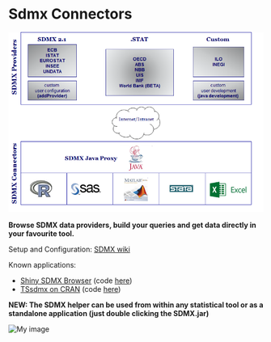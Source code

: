 Sdmx Connectors
====

![My image](https://github.com/amattioc/SDMX/blob/master/docs/resources/sdmx.png)

**Browse SDMX data providers, build your queries and get data directly in your favourite tool.**

Setup and Configuration: [SDMX wiki](https://github.com/amattioc/SDMX/wiki)

Known applications: 

* [Shiny SDMX Browser](https://rjsdmx.shinyapps.io/sdmxBrowser/) (code [here](https://github.com/bowerth/sdmxBrowser))
* [TSsdmx on CRAN](http://cran.us.r-project.org/web/packages/TSsdmx/index.html) (code [here](http://tsdbi.r-forge.r-project.org/))

**NEW: The SDMX helper can be used from within any statistical tool or as a standalone application (just double clicking the SDMX.jar)**

![My image](https://github.com/amattioc/SDMX/blob/master/docs/resources/helper.png)

